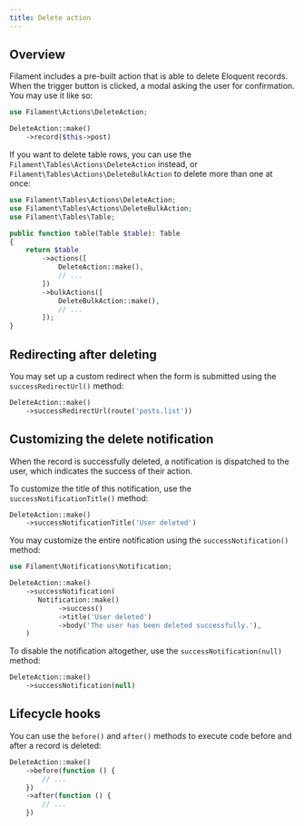 ```yaml
---
title: Delete action
---
```


## Overview

Filament includes a pre-built action that is able to delete Eloquent records. When the trigger button is clicked, a modal asking the user for confirmation. You may use it like so:

```php
use Filament\Actions\DeleteAction;

DeleteAction::make()
    ->record($this->post)
```

If you want to delete table rows, you can use the `Filament\Tables\Actions\DeleteAction` instead, or `Filament\Tables\Actions\DeleteBulkAction` to delete more than one at once:

```php
use Filament\Tables\Actions\DeleteAction;
use Filament\Tables\Actions\DeleteBulkAction;
use Filament\Tables\Table;

public function table(Table $table): Table
{
    return $table
        ->actions([
            DeleteAction::make(),
            // ...
        ])
        ->bulkActions([
            DeleteBulkAction::make(),
            // ...
        ]);
}
```

## Redirecting after deleting

You may set up a custom redirect when the form is submitted using the `successRedirectUrl()` method:

```php
DeleteAction::make()
    ->successRedirectUrl(route('posts.list'))
```

## Customizing the delete notification

When the record is successfully deleted, a notification is dispatched to the user, which indicates the success of their action.

To customize the title of this notification, use the `successNotificationTitle()` method:

```php
DeleteAction::make()
    ->successNotificationTitle('User deleted')
```

You may customize the entire notification using the `successNotification()` method:

```php
use Filament\Notifications\Notification;

DeleteAction::make()
    ->successNotification(
       Notification::make()
            ->success()
            ->title('User deleted')
            ->body('The user has been deleted successfully.'),
    )
```

To disable the notification altogether, use the `successNotification(null)` method:

```php
DeleteAction::make()
    ->successNotification(null)
```

## Lifecycle hooks

You can use the `before()` and `after()` methods to execute code before and after a record is deleted:

```php
DeleteAction::make()
    ->before(function () {
        // ...
    })
    ->after(function () {
        // ...
    })
```